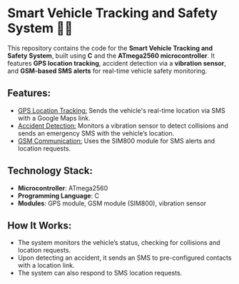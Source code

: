 # Smart Vehicle Tracking and Safety System 🚗📍

This repository contains the code for the **Smart Vehicle Tracking and Safety System**, built using **C** and the **ATmega2560 microcontroller**. It features **GPS location tracking**, accident detection via a **vibration sensor**, and **GSM-based SMS alerts** for real-time vehicle safety monitoring.

## Features:
- <u>GPS Location Tracking:</u> Sends the vehicle's real-time location via SMS with a Google Maps link.
- <u>Accident Detection:</u> Monitors a vibration sensor to detect collisions and sends an emergency SMS with the vehicle’s location.
- <u>GSM Communication:</u> Uses the SIM800 module for SMS alerts and location requests.

## Technology Stack:
- **Microcontroller**: ATmega2560
- **Programming Language**: C
- **Modules**: GPS module, GSM module (SIM800), vibration sensor

## How It Works:
- The system monitors the vehicle’s status, checking for collisions and location requests.
- Upon detecting an accident, it sends an SMS to pre-configured contacts with a location link.
- The system can also respond to SMS location requests.

